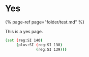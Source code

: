 # Yes



{% page-ref page="folder/test.md" %}



This is a yes page.

```bash
(set (reg:SI 140)
     (plus:SI (reg:SI 138)
              (reg:SI 139)))

```

